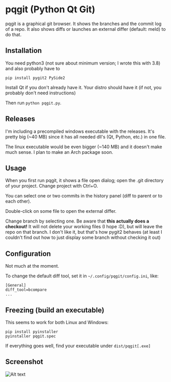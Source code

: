 # pqgit (Python Qt Git)
pqgit is a graphical git browser. It shows the branches and the commit log of a repo. It also shows diffs or launches an external differ (default: meld) to do that.


## Installation

You need python3 (not sure about minimum version; I wrote this with 3.8) and also probably have to 

```pip install pygit2 PySide2``` 

Install Qt if you don't already have it. Your distro should have it (if not, you probably don't need instructions)

Then run `python pqgit.py`.

## Releases

I'm including a precompiled windows executable with the releases. It's pretty big (~40 MB) since it has all needed dll's (Qt, Python, etc.) in one file.

The linux executable would be even bigger (~140 MB) and it doesn't make much sense. I plan to make an Arch package soon.


## Usage

When you first run pqgit, it shows a file open dialog; open the .git directory of your project. Change project with Ctrl+O.

You can select one or two commits in the history panel (diff to parent or to each other).

Double-click on some file to open the external differ.

Change branch by selecting one. Be aware that **this actually does a checkout!** It will not delete your working files (I hope :D), but will leave the repo on that branch. I don't like it, but that's how pygit2 behaves (at least I couldn't find out how to just display some branch without checking it out)

## Configuration

Not much at the moment.

To change the default diff tool, set it in `~/.config/pqgit/config.ini`, like:

```
[General]
diff_tool=bcompare
...
```

## Freezing (build an executable)

This seems to work for both Linux and Windows:
```
pip install pyinstaller
pyinstaller pqgit.spec
```
If everything goes well, find your executable under `dist/pqgit[.exe]`

## Screenshot

![Alt text](screenshot.png?raw=true)
